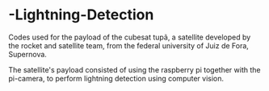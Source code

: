 # -Lightning-Detection
Codes used for the payload of the cubesat tupã, a satellite developed by the rocket and satellite team, from the federal university of Juiz de Fora, Supernova.  

The satellite's payload consisted of using the raspberry pi together with the pi-camera, to perform lightning detection using computer vision.
